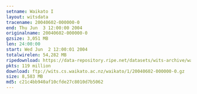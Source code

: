 ```yaml
---
setname: Waikato I
layout: witsdata
tracename: 20040602-000000-0
end: Thu Jun  3 12:00:00 2004
originalname: 20040602-000000-0
gzsize: 3,051 MB
len: 24:00:00
start: Wed Jun  2 12:00:01 2004
totalwirelen: 54,282 MB
ripedownload: https://data-repository.ripe.net/datasets/wits-archive/waikato/1/20040602-000000-0.gz
pkts: 119 million
download: ftp://wits.cs.waikato.ac.nz/waikato/1/20040602-000000-0.gz
size: 8,583 MB
md5: c21c4bb940af10cfde27c8010d7b5062
---
```

